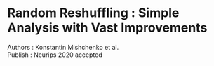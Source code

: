 # Random Reshuffling : Simple Analysis with Vast Improvements 
Authors : Konstantin Mishchenko et al. \
Publish : Neurips 2020 accepted
